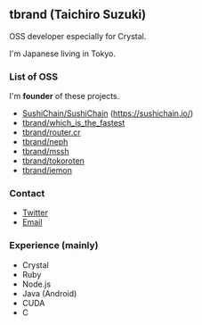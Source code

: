 ## tbrand (Taichiro Suzuki)

OSS developer especially for Crystal.

I'm Japanese living in Tokyo.

### List of OSS

I'm **founder** of these projects.
- [SushiChain/SushiChain](https://github.com/SushiChain/SushiChain) (https://sushichain.io/)
- [tbrand/which_is_the_fastest](https://github.com/tbrand/which_is_the_fastest)
- [tbrand/router.cr](https://github.com/tbrand/router.cr)
- [tbrand/neph](https://github.com/tbrand/neph)
- [tbrand/mssh](https://github.com/tbrand/mssh)
- [tbrand/tokoroten](https://github.com/tbrand/tokoroten)
- [tbrand/iemon](https://github.com/tbrand/iemon)

### Contact
- [Twitter](https://twitter.com/taichiro_dev)
- [Email](taichiro0709@gmail.com)

### Experience (mainly)
- Crystal
- Ruby
- Node.js
- Java (Android)
- CUDA
- C
